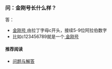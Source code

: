 ### 问：金刚号长什么样？

答：

- [ 金刚号 ](https://a2zitpro.github.io/web/金刚号)由拉丁字母c开头，接续5-9位阿拉伯数字
- 比如c123456789就是一个[ 金刚号 ](https://a2zitpro.github.io/web/金刚号)

#### 推荐阅读
- [问题与解答](https://a2zitpro.github.io/web/列表-问题与解答)
